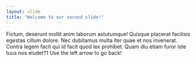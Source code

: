 ```yaml
---
layout: slide
title: "Welcome to our second slide!"
---
```

Fictum, deserunt mollit anim laborum astutumque! Quisque placerat facilisis egestas cillum dolore. Nec dubitamus multa iter quae et nos invenerat. Contra legem facit qui id facit quod lex prohibet. Quam diu etiam furor iste tuus nos eludet?1
Use the left arrow to go back!

